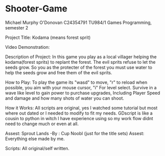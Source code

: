 # Shooter-Game

Michael Murphy O'Donovan
C24354791
TU984/1 
Games Programming, semester 2

Project Title: Kodama (means forest sprit)

Video Demonstration:

Description of Project: In this game you play as a local villager helping the kodama(forest sprits) to replant the forest. The evil sprits refuse to let the seeds grow. So you as the protecter of the forest you must use water to help the seeds grow and free them of the evil sprits.

How to Play: To play the game its "wasd" to move, "r" to reload when possible, you aim with your mouse cursor, "i" For level select. Survive in a wave like level to gain power to purchase upgrades, Including Player Speed and damage and how many shots of water you can shoot.

How it Works: All scripts are original, yes I watched some tutorial but most where out dated or I needed to modify to fit my needs. GDscript is like a cousin to python in witch I have experience using so my work flow didnt need to change much or even at all.

Assest: Sprout Lands -By : Cup Noobl (just for the title sets)
Assest: Everything else made by me.

Scripts: All original/self written.
